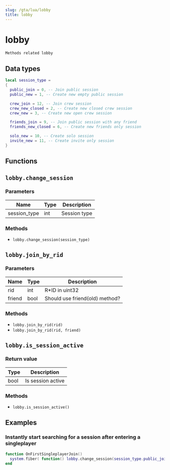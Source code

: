 ```yaml
---
slug: /gta/lua/lobby
title: lobby
---
```


# lobby

```ebnf
Methods related lobby
```

## Data types

```lua
local session_type =
{
  public_join = 0, -- Join public session
  public_new = 1, -- Create new empty public session

  crew_join = 12, -- Join crew session
  crew_new_closed = 2, -- Create new closed crew session
  crew_new = 3, -- Create new open crew session

  friends_join = 9, -- Join public session with any friend
  friends_new_closed = 6, -- Create new friends only session

  solo_new = 10, -- Create solo session
  invite_new = 11, -- Create invite only session
}
```

## Functions

## `lobby.change_session`

### Parameters

| Name          | Type | Description  |
| ------------- | ---- | ------------ |
| session\_type | int  | Session type |

### Methods

* `lobby.change_session(session_type)`

## `lobby.join_by_rid`

### Parameters

| Name   | Type | Description                    |
| ------ | ---- | ------------------------------ |
| rid    | int  | R\*ID in uint32                |
| friend | bool | Should use friend(old) method? |

### Methods

* `lobby.join_by_rid(rid)`
* `lobby.join_by_rid(rid, friend)`

## `lobby.is_session_active`

### Return value

| Type | Description       |
| ---- | ----------------- |
| bool | Is session active |

### Methods

* `lobby.is_session_active()`

## Examples

### Instantly start searching for a session after entering a singleplayer

```lua
function OnFirstSingleplayerJoin()
  system.fiber( function() lobby.change_session(session_type.public_join) end )
end
```
